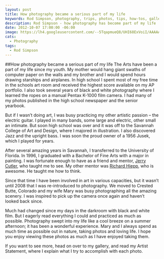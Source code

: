 ```yaml
---
layout: post
title: How photography became a serious part of my life
keywords: Rod Simpson, photography, trips, photos, tips, how-tos, galleries, gallery
description: Rod Simpson - how photography has become part of my life
date: 2012-10-07 17:00:00 -06:00
image: https://lh4.googleusercontent.com/--5TqapmueQ8/UHI68ExVoiI/AAAAAAAAAjY/SFPc8dPAezA/s640/untitled.jpg
cats:
  - Photography
tags:
  - Rod Simpson
---
```


##How photography became a serious part of my life
The Arts have been a part of my life since my youth.  My mother would hang giant swaths of computer paper on the walls and my brother and I would spend hours drawing starships and airplanes.  In high school I spent most of my free time in the schools art room and received the highest score available on my AP portfolio.  I also took several years of black and white photography where I learned the ropes on a manual Pentax K-1000 film camera. I had many of my photos published in the high school newspaper and the senior yearbook.

But if I wasn’t doing art, I was busy practicing my other artistic passion – the electric guitar.  I played in many bands, some large and electric, other small an intimate.  But soon high school was over and it was off to the Savannah College of Art and Design, where I majored in illustration.  I also discovered Jazz and the upright bass.  I was soon the proud owner of a 1956 Jusek, which I played for years.

After several amazing years in Savannah, I transferred to the University of Florida.  In 1996, I graduated with a Bachelor of Fine Arts with a major in painting.  I was fortunate enough to have as a friend and mentor, [Jerry Cutler](http://plaza.ufl.edu/jcutler/index.html), who taught me to see.  My other mentor was [Richard Hiepp](http://www.richardheipp.com/), who is awesome.  He taught me how to think.

Since that time I have been involved in art in various capacities, but it wasn’t until 2008 that I was re-introduced to photography.  We moved to Crested Butte, Colorado and my wife Mary was busy photographing all the amazing scenery.  I was inspired to pick up the camera once again and haven’t looked back since.

Much had changed since my days in the darkroom with black and white film.  But I eagerly read everything I could and practiced as much as possible.  Photography swept into my life like a cool breeze on a summer afternoon; it has been a wonderful experience.  Mary and I always spend as much time as possible out in nature, taking photos and loving life.  I hope you enjoy viewing these photos as much as I have enjoyed taking them.

If you want to see more, head on over to my gallery, and read my Artist Statement, where I explain what I try to accomplish with each photo.
